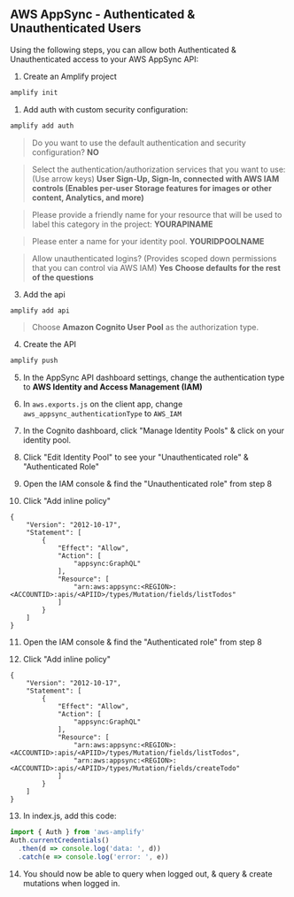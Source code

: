 ## AWS AppSync - Authenticated & Unauthenticated Users

Using the following steps, you can allow both Authenticated & Unauthenticated access to your AWS AppSync API:

1. Create an Amplify project
```sh
amplify init
```
1. Add auth with custom security configuration:

```sh
amplify add auth
```

> Do you want to use the default authentication and security configuration? __NO__

> Select the authentication/authorization services that you want to use: (Use arrow keys)
__User Sign-Up, Sign-In, connected with AWS IAM controls (Enables per-user Storage features for images or other content, Analytics, and more)__

> Please provide a friendly name for your resource that will be used to label this category in the project: __YOURAPINAME__

> Please enter a name for your identity pool. __YOURIDPOOLNAME__

> Allow unauthenticated logins? (Provides scoped down permissions that you can control via AWS IAM) __Yes__
__Choose defaults for the rest of the questions__

3. Add the api

```sh
amplify add api
```
> Choose __Amazon Cognito User Pool__ as the authorization type.

4. Create the API

```sh
amplify push
```

5. In the AppSync API dashboard settings, change the authentication type to __AWS Identity and Access Management (IAM)__

6. In `aws.exports.js` on the client app, change `aws_appsync_authenticationType` to `AWS_IAM`

7. In the Cognito dashboard, click "Manage Identity Pools" & click on your identity pool.

8. Click "Edit Identity Pool" to see your "Unauthenticated role" & "Authenticated Role"

9. Open the IAM console & find the "Unauthenticated role" from step 8

10. Click "Add inline policy"

```
{
    "Version": "2012-10-17",
    "Statement": [
        {
            "Effect": "Allow",
            "Action": [
                "appsync:GraphQL"
            ],
            "Resource": [
                "arn:aws:appsync:<REGION>:<ACCOUNTID>:apis/<APIID>/types/Mutation/fields/listTodos"
            ]
        }
    ]
}
```

11. Open the IAM console & find the "Authenticated role" from step 8

12. Click "Add inline policy"

```
{
    "Version": "2012-10-17",
    "Statement": [
        {
            "Effect": "Allow",
            "Action": [
                "appsync:GraphQL"
            ],
            "Resource": [
                "arn:aws:appsync:<REGION>:<ACCOUNTID>:apis/<APIID>/types/Mutation/fields/listTodos",
                "arn:aws:appsync:<REGION>:<ACCOUNTID>:apis/<APIID>/types/Mutation/fields/createTodo"
            ]
        }
    ]
}
```

13. In index.js, add this code:

```js
import { Auth } from 'aws-amplify'
Auth.currentCredentials()
  .then(d => console.log('data: ', d))
  .catch(e => console.log('error: ', e))
```

14. You should now be able to query when logged out, & query & create mutations when logged in.